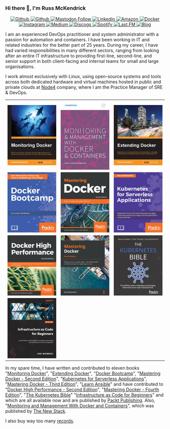 ### Hi there 👋, I'm Russ McKendrick

<p align="center">
    <a href="https://github.com/russmckendrick">
        <img src="https://img.shields.io/badge/-Github-000?style=flat&amp;logo=Github&amp;logoColor=white" alt="Github">
    </a> 
    <a href="https://twitter.com/russmckendrick/">
        <img src="https://img.shields.io/badge/-Twitter-1da1f2?style=flat&amp;logo=Twitter&amp;logoColor=white" alt="Github">
    </a> 
    <a rel="me" href="https://social.mckendrick.io/@russ">
        <img alt="Mastodon Follow" src="https://img.shields.io/mastodon/follow/109285992453842904?domain=https%3A%2F%2Fsocial.mckendrick.io">
    </a>
    <a href="https://www.linkedin.com/in/russmckendrick/">
        <img src="https://img.shields.io/badge/-LinkedIn-0077b5?style=flat&amp;logo=Linkedin&amp;logoColor=white" alt="Linkedin">
    </a> 
    <a href="https://www.amazon.com/author/russmckendrick">
        <img src="https://img.shields.io/badge/-Amazon-ff9900?style=flat&amp;logo=Amazon&amp;logoColor=white" alt="Amazon">
    </a> 
    <a href="https://hub.docker.com/u/russmckendrick/">
        <img src="https://img.shields.io/badge/-Docker-0db7ed?style=flat&amp;labelColor=0db7ed&amp;logo=docker&amp;logoColor=white" alt="Docker">
    </a> 
    <a href="https://www.instagram.com/russmckendrick/">
        <img src="https://img.shields.io/badge/-Instagram-e1306c?style=flat&amp;labelColor=e1306c&amp;logo=Instagram&amp;logoColor=white" alt="Instagram">
    </a> 
    <a href="https://russmckendrick.medium.com/">
        <img src="https://img.shields.io/badge/-Medium-00ab6c?style=flat&amp;labelColor=00ab6c&amp;logo=Medium&amp;logoColor=white" alt="Medium">
    </a> 
    <a href="https://www.discogs.com/user/russmck/collection?header=1">
        <img src="https://img.shields.io/badge/-Discogs-333333?style=flat&amp;labelColor=333333&amp;logo=Discogs&amp;logoColor=white" alt="Discogs">
    </a> 
    <a href="https://open.spotify.com/user/russmckendrick">
        <img src="https://img.shields.io/badge/-Spotify-1db954?style=flat&amp;labelColor=1db954&amp;logo=Spotify&amp;logoColor=white" alt="Spotify">
    </a>
    <a href="https://www.last.fm/user/RussMckendrick">
        <img src="https://img.shields.io/badge/-Last.FM-D51007?style=flat&amp;labelColor=D51007&amp;logo=Last.FM&amp;logoColor=white" alt="Last.FM">
    </a>
    <a href="https://www.mediaglasses.blog/">
        <img src="https://img.shields.io/badge/-Blog-738A94?style=flat&amp;labelColor=738A94&amp;logo=Ghost&amp;logoColor=white" alt="Blog">
    </a>
</p>

I am an experienced DevOps practitioner and system administrator with a passion for automation and containers. I have been working in IT and related industries for the better part of 25 years. During my career, I have had varied responsibilities in many different sectors, ranging from looking after an entire IT infrastructure to providing first-line, second-line, and senior support in both client-facing and internal teams for small and large organisations.

I work almost exclusively with Linux, using open-source systems and tools across both dedicated hardware and virtual machines hosted in public and private clouds at [Node4](https://www.node4.co.uk/) company, where I am the Practice Manager of SRE & DevOps.

| | | |
|:-------------------------:|:-------------------------:|:-------------------------:|
| <a href="https://www.packtpub.com/virtualization-and-cloud/monitoring-docker/"><img src='https://raw.githubusercontent.com/russmckendrick/russmckendrick/master/img/02.jpg' align='centre' width='600'></a> | <a href="https://thenewstack.io/ebooks/docker-and-containers/monitoring-management-docker-containers/"><img src='https://raw.githubusercontent.com/russmckendrick/russmckendrick/master/img/01.png' align='centre' width='600'></a> | <a href="https://www.packtpub.com/networking-and-servers/extending-docker/"><img src='https://raw.githubusercontent.com/russmckendrick/russmckendrick/master/img/03.jpg' align='centre' width='600'></a>|
|<a href="https://www.packtpub.com/virtualization-and-cloud/docker-bootcamp/"><img src='https://raw.githubusercontent.com/russmckendrick/russmckendrick/master/img/04.jpg' align='centre' width='600'></a> |<a href="https://www.packtpub.com/virtualization-and-cloud/mastering-docker-second-edition"><img src='https://raw.githubusercontent.com/russmckendrick/russmckendrick/master/img/05.jpg' align='centre' width='600'></a>|<a href="https://www.packtpub.com/networking-and-servers/kubernetes-serverless-applications/"><img src='https://raw.githubusercontent.com/russmckendrick/russmckendrick/master/img/06.jpg' align='centre' width='600'></a> |<a href="https://www.packtpub.com/virtualization-and-cloud/learn-ansible/"><img src='https://raw.githubusercontent.com/russmckendrick/russmckendrick/master/img/07.png' align='centre' width='600'></a>| <a href="https://www.packtpub.com/virtualization-and-cloud/mastering-docker-third-edition/"><img src='https://raw.githubusercontent.com/russmckendrick/russmckendrick/master/img/08.jpg' align='centre' width='600'></a>|
|<a href="https://www.packtpub.com/networking-and-servers/docker-high-performance-second-edition/"><img src='https://raw.githubusercontent.com/russmckendrick/russmckendrick/master/img/09.png' align='centre' width='600'></a>|<a href="https://www.packtpub.com/gb/cloud-networking/mastering-docker-fourth-edition/"><img src='https://raw.githubusercontent.com/russmckendrick/russmckendrick/master/img/10.jpg' align='centre' width='600'></a>|<a href="https://www.packtpub.com/product/the-kubernetes-bible/"><img src='https://raw.githubusercontent.com/russmckendrick/russmckendrick/master/img/11.png' align='centre' width='600'></a>
|<a href="https://www.packtpub.com/product/infrastructure-as-code-for-beginners/9781837631636"><img src='https://raw.githubusercontent.com/russmckendrick/russmckendrick/master/img/12.jpg' align='centre' width='600'></a>|

In my spare time, I have written and contributed to eleven books "[Monitoring Docker](https://www.packtpub.com/virtualization-and-cloud/monitoring-docker)", "[Extending Docker](https://www.packtpub.com/networking-and-servers/extending-docker)", "[Docker Bootcamp](https://www.packtpub.com/virtualization-and-cloud/docker-bootcamp)", "[Mastering Docker - Second Edition](https://www.packtpub.com/virtualization-and-cloud/mastering-docker-second-edition)", "[Kubernetes for Serverless Applications](https://www.packtpub.com/networking-and-servers/kubernetes-serverless-applications)", "[Mastering Docker - Third Edition](https://www.packtpub.com/virtualization-and-cloud/mastering-docker-third-edition)", "[Learn Ansible](https://www.packtpub.com/virtualization-and-cloud/learn-ansible)" and have contributed to "[Docker High Performance - Second Edition](https://www.packtpub.com/networking-and-servers/docker-high-performance-second-edition)", "[Mastering Docker - Fourth Edition](https://www.packtpub.com/gb/cloud-networking/mastering-docker-fourth-edition)", "[The Kubernetes Bible](https://www.packtpub.com/product/the-kubernetes-bible/)" "[Infrastructure as Code for Beginners](https://www.packtpub.com/product/infrastructure-as-code-for-beginners/9781837631636)" and which are all available now and are published by [Packt Publishing](https://www.packtpub.com/). Also, "[Monitoring and Management With Docker and Containers](https://thenewstack.io/identifying-collecting-container-data/)", which was published by [The New Stack](https://thenewstack.io/).

I also buy way too many [records](https://www.mckendrick.rocks/).

<link rel="me" href="https://social.mckendrick.io/@russ">
